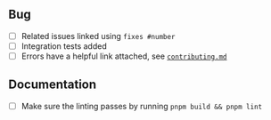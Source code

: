 <!--
Thanks for opening a PR! Your contribution is much appreciated.
To make sure your PR is handled as smoothly as possible we request that you follow the checklist sections below.
Choose the right checklist for the change that you're making:
-->

## Bug

- [ ] Related issues linked using `fixes #number`
- [ ] Integration tests added
- [ ] Errors have a helpful link attached, see [`contributing.md`](https://github.com/vercel/next.js/blob/canary/contributing.md)

## Documentation

- [ ] Make sure the linting passes by running `pnpm build && pnpm lint`
